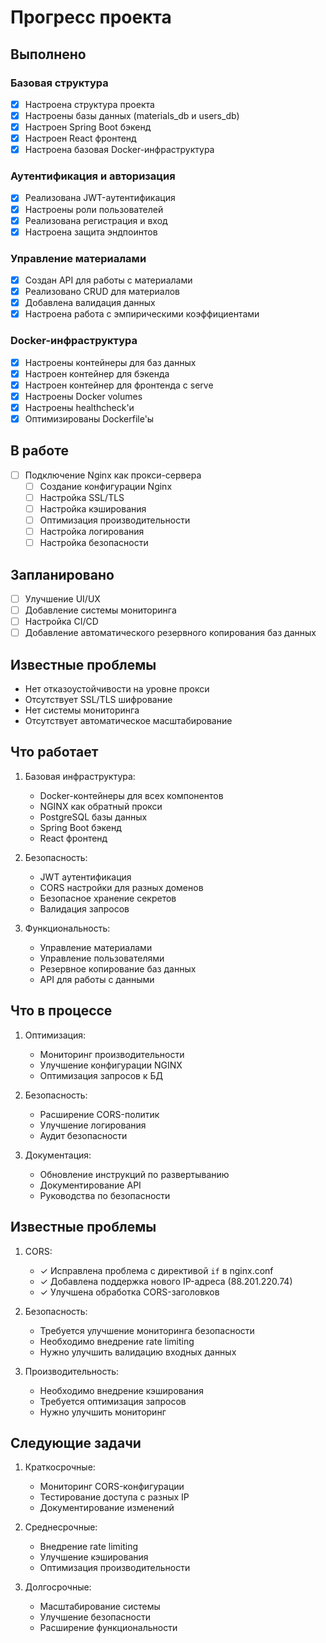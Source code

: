# Прогресс проекта

## Выполнено

### Базовая структура
- [x] Настроена структура проекта
- [x] Настроены базы данных (materials_db и users_db)
- [x] Настроен Spring Boot бэкенд
- [x] Настроен React фронтенд
- [x] Настроена базовая Docker-инфраструктура

### Аутентификация и авторизация
- [x] Реализована JWT-аутентификация
- [x] Настроены роли пользователей
- [x] Реализована регистрация и вход
- [x] Настроена защита эндпоинтов

### Управление материалами
- [x] Создан API для работы с материалами
- [x] Реализовано CRUD для материалов
- [x] Добавлена валидация данных
- [x] Настроена работа с эмпирическими коэффициентами

### Docker-инфраструктура
- [x] Настроены контейнеры для баз данных
- [x] Настроен контейнер для бэкенда
- [x] Настроен контейнер для фронтенда с serve
- [x] Настроены Docker volumes
- [x] Настроены healthcheck'и
- [x] Оптимизированы Dockerfile'ы

## В работе
- [ ] Подключение Nginx как прокси-сервера
  - [ ] Создание конфигурации Nginx
  - [ ] Настройка SSL/TLS
  - [ ] Настройка кэширования
  - [ ] Оптимизация производительности
  - [ ] Настройка логирования
  - [ ] Настройка безопасности

## Запланировано
- [ ] Улучшение UI/UX
- [ ] Добавление системы мониторинга
- [ ] Настройка CI/CD
- [ ] Добавление автоматического резервного копирования баз данных

## Известные проблемы
- Нет отказоустойчивости на уровне прокси
- Отсутствует SSL/TLS шифрование
- Нет системы мониторинга
- Отсутствует автоматическое масштабирование

## Что работает
1. Базовая инфраструктура:
   - Docker-контейнеры для всех компонентов
   - NGINX как обратный прокси
   - PostgreSQL базы данных
   - Spring Boot бэкенд
   - React фронтенд

2. Безопасность:
   - JWT аутентификация
   - CORS настройки для разных доменов
   - Безопасное хранение секретов
   - Валидация запросов

3. Функциональность:
   - Управление материалами
   - Управление пользователями
   - Резервное копирование баз данных
   - API для работы с данными

## Что в процессе
1. Оптимизация:
   - Мониторинг производительности
   - Улучшение конфигурации NGINX
   - Оптимизация запросов к БД

2. Безопасность:
   - Расширение CORS-политик
   - Улучшение логирования
   - Аудит безопасности

3. Документация:
   - Обновление инструкций по развертыванию
   - Документирование API
   - Руководства по безопасности

## Известные проблемы
1. CORS:
   - ✓ Исправлена проблема с директивой `if` в nginx.conf
   - ✓ Добавлена поддержка нового IP-адреса (88.201.220.74)
   - ✓ Улучшена обработка CORS-заголовков

2. Безопасность:
   - Требуется улучшение мониторинга безопасности
   - Необходимо внедрение rate limiting
   - Нужно улучшить валидацию входных данных

3. Производительность:
   - Необходимо внедрение кэширования
   - Требуется оптимизация запросов
   - Нужно улучшить мониторинг

## Следующие задачи
1. Краткосрочные:
   - Мониторинг CORS-конфигурации
   - Тестирование доступа с разных IP
   - Документирование изменений

2. Среднесрочные:
   - Внедрение rate limiting
   - Улучшение кэширования
   - Оптимизация производительности

3. Долгосрочные:
   - Масштабирование системы
   - Улучшение безопасности
   - Расширение функциональности 